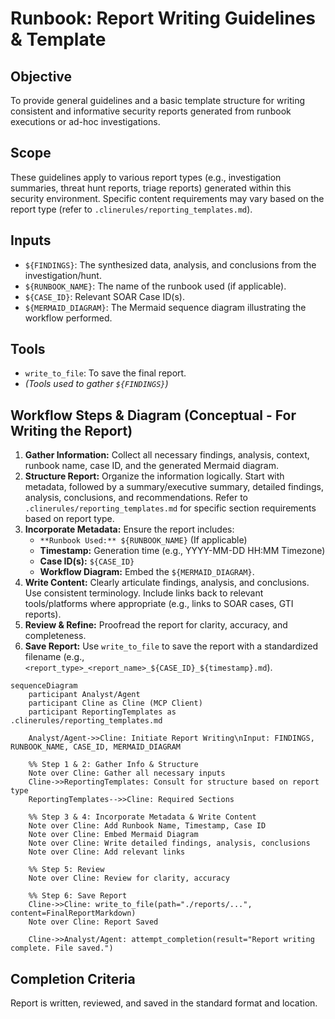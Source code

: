 # Runbook: Report Writing Guidelines & Template

## Objective

To provide general guidelines and a basic template structure for writing consistent and informative security reports generated from runbook executions or ad-hoc investigations.

## Scope

These guidelines apply to various report types (e.g., investigation summaries, threat hunt reports, triage reports) generated within this security environment. Specific content requirements may vary based on the report type (refer to `.clinerules/reporting_templates.md`).

## Inputs

*   `${FINDINGS}`: The synthesized data, analysis, and conclusions from the investigation/hunt.
*   `${RUNBOOK_NAME}`: The name of the runbook used (if applicable).
*   `${CASE_ID}`: Relevant SOAR Case ID(s).
*   `${MERMAID_DIAGRAM}`: The Mermaid sequence diagram illustrating the workflow performed.

## Tools

*   `write_to_file`: To save the final report.
*   *(Tools used to gather `${FINDINGS}`)*

## Workflow Steps & Diagram (Conceptual - For Writing the Report)

1.  **Gather Information:** Collect all necessary findings, analysis, context, runbook name, case ID, and the generated Mermaid diagram.
2.  **Structure Report:** Organize the information logically. Start with metadata, followed by a summary/executive summary, detailed findings, analysis, conclusions, and recommendations. Refer to `.clinerules/reporting_templates.md` for specific section requirements based on report type.
3.  **Incorporate Metadata:** Ensure the report includes:
    *   `**Runbook Used:** ${RUNBOOK_NAME}` (If applicable)
    *   **Timestamp:** Generation time (e.g., YYYY-MM-DD HH:MM Timezone)
    *   **Case ID(s):** `${CASE_ID}`
    *   **Workflow Diagram:** Embed the `${MERMAID_DIAGRAM}`.
4.  **Write Content:** Clearly articulate findings, analysis, and conclusions. Use consistent terminology. Include links back to relevant tools/platforms where appropriate (e.g., links to SOAR cases, GTI reports).
5.  **Review & Refine:** Proofread the report for clarity, accuracy, and completeness.
6.  **Save Report:** Use `write_to_file` to save the report with a standardized filename (e.g., `<report_type>_<report_name>_${CASE_ID}_${timestamp}.md`).

```{mermaid}
sequenceDiagram
    participant Analyst/Agent
    participant Cline as Cline (MCP Client)
    participant ReportingTemplates as .clinerules/reporting_templates.md

    Analyst/Agent->>Cline: Initiate Report Writing\nInput: FINDINGS, RUNBOOK_NAME, CASE_ID, MERMAID_DIAGRAM

    %% Step 1 & 2: Gather Info & Structure
    Note over Cline: Gather all necessary inputs
    Cline->>ReportingTemplates: Consult for structure based on report type
    ReportingTemplates-->>Cline: Required Sections

    %% Step 3 & 4: Incorporate Metadata & Write Content
    Note over Cline: Add Runbook Name, Timestamp, Case ID
    Note over Cline: Embed Mermaid Diagram
    Note over Cline: Write detailed findings, analysis, conclusions
    Note over Cline: Add relevant links

    %% Step 5: Review
    Note over Cline: Review for clarity, accuracy

    %% Step 6: Save Report
    Cline->>Cline: write_to_file(path="./reports/...", content=FinalReportMarkdown)
    Note over Cline: Report Saved

    Cline->>Analyst/Agent: attempt_completion(result="Report writing complete. File saved.")

```

## Completion Criteria

Report is written, reviewed, and saved in the standard format and location.
